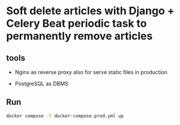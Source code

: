 # Soft delete articles with Django + Celery Beat periodic task to permanently remove articles


## tools

- Nginx as reverse proxy also for serve static files in production

- PostgreSQL as DBMS


## Run

```bash
docker compose -f docker-compose.prod.yml up
```